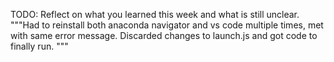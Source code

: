 TODO: Reflect on what you learned this week and what is still unclear.
"""Had to reinstall both anaconda navigator and vs code multiple times, met with same error message. Discarded changes to launch.js and got code to finally run.
"""